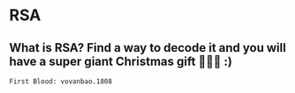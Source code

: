 # RSA

## What is RSA? Find a way to decode it and you will have a super giant Christmas gift 🎁🎄🎁 :)

`First Blood: vovanbao.1808`

